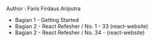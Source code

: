 Author : Faris Firdaus Ariputra

- Bagian 1 - Getting Started
- Bagian 2 - React Refesher / No. 1 - 33 (react-website)
- Bagian 2 - React Refesher / No. 34 - (react-website)